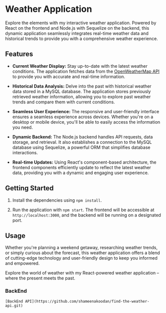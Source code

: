 # Weather Application

Explore the elements with my interactive weather application. Powered by React on the frontend and Node.js with Sequelize on the backend, this dynamic application seamlessly integrates real-time weather data and historical trends to provide you with a comprehensive weather experience.

## Features

- **Current Weather Display:** Stay up-to-date with the latest weather conditions. The application fetches data from the [OpenWeatherMap API](https://openweathermap.org/api) to provide you with accurate and real-time information.

- **Historical Data Analysis:** Delve into the past with historical weather data stored in a MySQL database. The application stores previously retrieved weather information, allowing you to explore past weather trends and compare them with current conditions.

- **Seamless User Experience:** The responsive and user-friendly interface ensures a seamless experience across devices. Whether you're on a desktop or mobile device, you'll be able to easily access the information you need.

- **Dynamic Backend:** The Node.js backend handles API requests, data storage, and retrieval. It also establishes a connection to the MySQL database using Sequelize, a powerful ORM that simplifies database interactions.

- **Real-time Updates:** Using React's component-based architecture, the frontend components efficiently update to reflect the latest weather data, providing you with a dynamic and engaging user experience.

## Getting Started

1. Install the dependencies using `npm install`.

2. Run the application with `npm start`. The frontend will be accessible at `http://localhost:3000`, and the backend will be running on a designated port.

## Usage

Whether you're planning a weekend getaway, researching weather trends, or simply curious about the forecast, this weather application offers a blend of cutting-edge technology and user-friendly design to keep you informed and empowered.

Explore the world of weather with my React-powered weather application – where the present meets the past.



### BackEnd
    [BackEnd API](https://github.com/shameenakoodan/find-the-weather-api.git)







